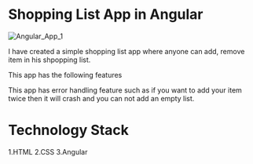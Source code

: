 # Shopping List App in Angular
![Angular_App_1](https://user-images.githubusercontent.com/16424882/93626380-f5b01100-f9a8-11ea-97ff-ce6cdc0805c7.JPG)

I have created a simple shopping list app where anyone can add, remove item in his shpopping list.

This app has the following features

This app has error handling feature such as if you want to add your item twice then it will crash and 
you can not add an empty list.

# Technology Stack
1.HTML
2.CSS
3.Angular
